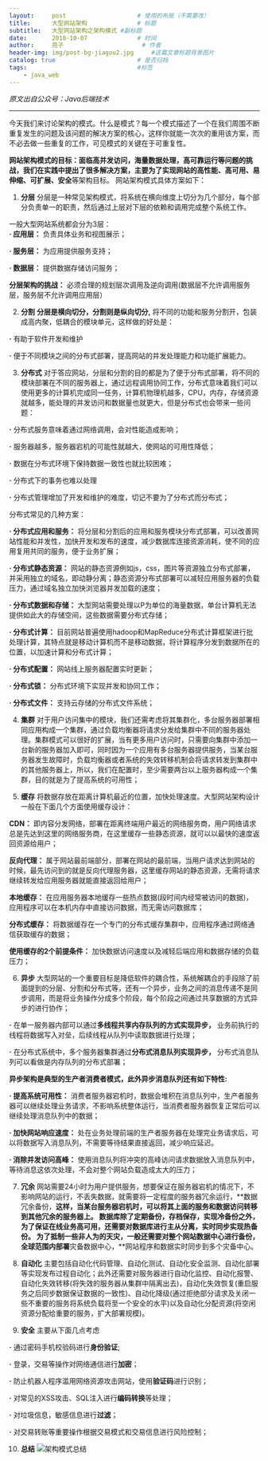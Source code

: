 ```yaml
---
layout:     post   				    # 使用的布局（不需要改）
title:      大型网站架构 				# 标题 
subtitle:   大型网站架构之架构模式 #副标题
date:       2018-10-07 				# 时间
author:     亮子 						# 作者
header-img: img/post-bg-jiagou2.jpg 	#这篇文章标题背景图片
catalog: true 						# 是否归档
tags:								#标签
    - java_web
---
```

*原文出自公众号：Java后端技术*

---
今天我们来讨论架构的模式。什么是模式？每一个模式描述了一个在我们周围不断重复发生的问题及该问题的解决方案的核心，这样你就能一次次的重用该方案，而不必去做一些重复的工作，可见模式的关键在于可重复性。

**网站架构模式的目标：**面临高并发访问，海量数据处理，高可靠运行等问题的挑战，我们在实践中提出了很多解决方案，主要为了实现网站的**高性能、高可用、易伸缩、可扩展、安全**等架构目标。
网站架构模式具体方案如下：

1. **分层**
 分层是一种常见架构模式，将系统在横向维度上切分为几个部分，每个部分负责单一的职责，然后通过上层对下层的依赖和调用完成整个系统工作。
 
  一般大型网站系统都会分为3层：  
  **· 应用层：** 负责具体业务和视图展示；
  
  **· 服务层：** 为应用提供服务支持；
  
  **· 数据层：** 提供数据存储访问服务；
  
  **分层架构的挑战：** 必须合理的规划层次调用及逆向调用(数据层不允许调用服务层，服务层不允许调用应用层）
  
2. **分割**
 **分层是横向切分，分割则是纵向切分,** 将不同的功能和服务分割开，包装成高内聚，低耦合的模块单元，这样做的好处是：
 
**·** 有助于软件开发和维护

**·** 便于不同模块之间的分布式部署，提高网站的并发处理能力和功能扩展能力。

3. **分布式**
 对于答应网站，分层和分割的目的都是为了便于分布式部署，将不同的模块部署在不同的服务器上，通过远程调用协同工作，分布式意味着我们可以使用更多的计算机完成同一任务，计算机物理机越多，CPU，内存，存储资源就越多，能处理的并发访问和数据量也就更大，但是分布式也会带来一些问题：
 
**·** 分布式服务意味着通过网络调用，会对性能造成影响；

**·** 服务器越多，服务器宕机的可能性就越大，使网站的可用性降低；

**·** 数据在分布式环境下保持数据一致性也就比较困难；

**·** 分布式下的事务也难以处理

**·** 分布式管理增加了开发和维护的难度，切记不要为了分布式而分布式；

分布式常见的几种方案：

**· 分布式应用和服务：** 将分层和分割后的应用和服务模块分布式部署，可以改善网站性能和并发性，加快开发和发布的速度，减少数据库连接资源消耗，使不同的应用复用共同的服务，便于业务扩展；

**· 分布式静态资源：** 网站的静态资源例如js，css，图片等资源独立分布式部署，并采用独立的域名，即动静分离；静态资源分布式部署可以减轻应用服务器的负载压力，通过域名独立加快浏览器并发加载的速度；

**· 分布式数据和存储：** 大型网站需要处理以P为单位的海量数据，单台计算机无法提供如此大的存储空间，这些数据需要分布式存储；

**· 分布式计算：**
目前网站普遍使用hadoop和MapReduce分布式计算框架进行批处理计算，其特点就是移动计算机而不是移动数据，将计算程序分发到数据所在的位置，以加速计算和分布式计算；

**· 分布式配置：**
网站线上服务器配置实时更新；

**· 分布式锁：**
分布式环境下实现并发和协同工作；

**· 分布式文件：**
支持云存储的分布式文件系统；

4. **集群**
对于用户访问集中的模块，我们还需考虑将其集群化，多台服务器部署相同应用构成一个集群，通过负载均衡器将请求分发给集群中不同的服务器处理。集群模式可以很好的扩展，当有更多用户访问时，只需要向集群中添加一台新的服务器加入即可，同时因为一个应用有多台服务器提供服务，当某台服务器发生故障时，负载均衡器或者系统的失效转移机制会将请求转发到集群中的其他服务器上，所以，我们在配置时，至少需要两台以上服务器构成一个集群，目的就是为了提高系统的可用性；

5. **缓存**
将数据存放在距离计算机最近的位置，加快处理速度。大型网站架构设计一般在下面几个方面使用缓存设计：

**CDN：** 即内容分发网络，部署在距离终端用户最近的网络服务商，用户网络请求总是先达到这里的网络服务商，在这里缓存一些静态资源，就可以以最快的速度返回资源给用户；

**反向代理：** 属于网站最前端部分，部署在网站的最前端，当用户请求达到网站的时候，最先访问到的就是反向代理服务器，这里缓存网站的静态资源，无需将请求继续转发给应用服务器就能直接返回给用户；

**本地缓存：** 在应用服务器本地缓存一些热点数据(段时间内经常被访问的数据)，应用程序可以在本机内存中直接访问数据，而无需访问数据库；

**分布式缓存：** 将数据缓存在一个专门的分布式缓存集群中，应用程序通过网络通信获取缓存的数据；

**使用缓存的2个前提条件：** 加快数据访问速度以及减轻后端应用和数据存储的负载压力；

6. **异步**
大型网站的一个重要目标是降低软件的耦合性，系统解耦合的手段除了前面提到的分层、分割和分布式等，还有一个异步，业务之间的消息传递不是同步调用，而是将业务操作分成多个阶段，每个阶段之间通过共享数据的方式异步的进行协作；

**·** 在单一服务器内部可以通过**多线程共享内存队列的方式实现异步，** 业务前执行的线程将数据写入对垒，后续线程从队列中读取数据进行处理；

**·** 在分布式系统中，多个服务器集群通过**分布式消息队列实现异步，** 分布式消息队列可以看做是内存队列的分布式部署；

**异步架构是典型的生产者消费者模式，此外异步消息队列还有如下特性:**

**· 提高系统可用性：** 消费者服务器宕机时，数据会堆积在消息队列中，生产者服务器可以继续处理业务请求，不影响系统整体运行，当消费者服务器恢复正常后可以继续处理消息队列中的数据；

**· 加快网站响应速度：** 处在业务处理前端的生产者服务器在处理完业务请求后，可以将数据写入消息队列，不需要等待结果直接返回，减少响应延迟。

**· 消除并发访问高峰：** 使用消息队列将冲突的高峰访问请求数据放入消息队列中，等待消息这依次处理，不会对整个网站负载造成太大的压力；

 7. **冗余**
 网站需要24小时为用户提供服务，想要保证在服务器宕机的情况下，不影响网站的运行，不丢失数据，就需要将一定程度的服务器冗余运行，**数据冗余备份，**这样，当某台服务器宕机时，可以将其上面的服务和数据访问转移到其他冗余的服务器上。
数据库除了定期备份，存档保存，实现冷备份之外，为了保证在线业务高可用，还需要对数据库进行主从分离，实时同步实现热备份。
为了抵制一些非人为的天灾，一般还需要对整个网站数据中心进行备份，全球范围内部署**灾备数据中心，**网站程序和数据实时同步到多个灾备中心。

 8. **自动化**
主要包括自动化代码管理、自动化测试、自动化安全监测、自动化部署等实现发布过程自动化；此外还需要对服务器进行自动化监控、自动化报警、自动化失效转移(将失效的服务器从集群中隔离出去)，自动化失效恢复(重启服务之后同步数据保证数据的一致性)、自动化降级(通过拒绝部分请求及关闭一些不重要的服务将系统负载将至一个安全的水平)以及自动化分配资源(将空闲资源分配给重要的服务，扩大部署规模)。

 9. **安全**
 主要从下面几点考虑

**·** 通过密码手机校验码进行**身份验证**;

**·** 登录，交易等操作对网络通信进行**加密**；

**·** 防止机器人程序滥用网络资源攻击网站，使用**验证码**进行识别；

**·** 对常见的XSS攻击、SQL注入进行**编码转换**等处理；

**·** 对垃圾信息，敏感信息进行**过滤**；

**·** 对交易转账等重要操作根据交易模式和交易信息进行风险控制；

 10. **总结**
![架构模式总结](https://github.com/L07152055/L07152055.github.io/tree/master/img/post-jiagou-moshi-zongjie.jpg)
